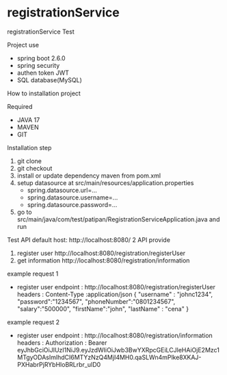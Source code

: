 # registrationService
registrationService Test 

Project use
 - spring boot 2.6.0
 - spring security
 - authen token JWT
 - SQL database(MySQL)

How to installation project

Required
- JAVA 17
- MAVEN
- GIT 

Installation step
1. git clone 
2. git checkout 
3. install or update dependency maven from pom.xml
4. setup datasource at src/main/resources/application.properties
   - spring.datasource.url=...
   - spring.datasource.username=...
   - spring.datasource.password=...
5. go to src/main/java/com/test/patipan/RegistrationServiceApplication.java and run 

Test API 
default host:  http://localhost:8080/
2 API provide
1. register user http://localhost:8080/registration/registerUser
2. get information http://localhost:8080/registration/information



example request 1  
  - register user
 endpoint : http://localhost:8080/registration/registerUser
 headers  : 
            Content-Type :application/json
 {
    "username" : "johnc1234",
    "password":"1234567",
    "phoneNumber":"0801234567",
    "salary":"500000",
    "firstName":"john",
    "lastName" : "cena"
}

example request 2 
  - register user
 endpoint : http://localhost:8080/registration/information
 headers  : 
           Authorization : Bearer eyJhbGciOiJIUzI1NiJ9.eyJzdWIiOiJwb3BwYXRpcGEiLCJleHAiOjE2Mzc1MTgyODAsImlhdCI6MTYzNzQ4MjI4MH0.qaSLWn4mPlke8XKAJ-PXHabrPjRYbHloBRLrbr_uID0



